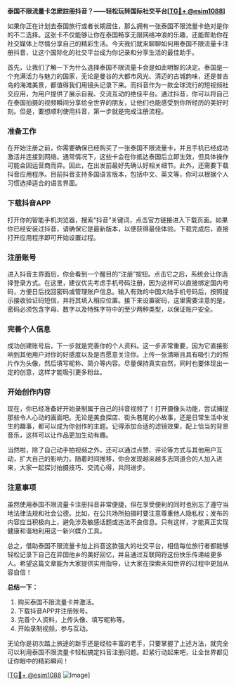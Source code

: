 **泰国不限流量卡怎麽註冊抖音？——轻松玩转国际社交平台[[TG💪+ @esim1088](https://t.me/s/esim1088)]**

如果你正在计划去泰国旅行或者长期居住，那么拥有一张泰国不限流量卡绝对是你的不二选择。这张卡不仅能够让你在泰国畅享无限网络冲浪的乐趣，还能帮助你在社交媒体上尽情分享自己的精彩生活。今天我们就来聊聊如何用泰国不限流量卡注册抖音，让这个国际化的社交平台成为你记录和分享生活的最佳助手。

首先，让我们了解一下为什么选择泰国不限流量卡会是如此明智的决定。泰国是一个充满活力与魅力的国家，无论是曼谷的大都市风光、清迈的古城韵味，还是普吉岛的海滩美景，都值得我们用镜头记录下来。而抖音作为一款全球流行的短视频社交应用，为用户提供了展示自我、交流互动的绝佳平台。通过抖音，你可以将自己在泰国拍摄的视频瞬间分享给全世界的朋友，让他们也能感受到你所经历的美好时刻。但是，要想顺利使用抖音，第一步就是完成注册流程。

### 准备工作

在开始注册之前，你需要确保已经购买了一张泰国不限流量卡，并且手机已经成功激活并连接到网络。通常情况下，这些卡会在你抵达泰国后立即生效，但具体操作可能会因运营商而异。因此，在出发前最好先确认好相关细节。此外，还需要下载抖音应用程序。目前抖音支持多国语言版本，包括中文、英文等，你可以根据个人习惯选择适合的语言界面。

### 下载抖音APP

打开你的智能手机浏览器，搜索“抖音”关键词，点击官方链接进入下载页面。如果你已经安装过抖音，请确保它是最新版本，以便获得最佳体验。下载完成后，直接打开应用程序即可开始设置过程。

### 注册账号

进入抖音主界面后，你会看到一个醒目的“注册”按钮。点击它之后，系统会让你选择登录方式。在这里，建议优先考虑手机号码注册，因为这样可以直接绑定国内号码，方便日后找回密码或管理账户信息。输入有效的中国大陆手机号码后，按照提示接收验证码短信，并将其填入相应位置。接下来设置密码，这里需要注意的是，密码必须包含字母、数字以及特殊字符中的至少两种类型，以保证账户安全。

### 完善个人信息

成功创建账号后，下一步就是完善你的个人资料。这一步非常重要，因为它直接影响到其他用户对你的好感度以及是否愿意关注你。上传一张清晰且具有吸引力的照片作为头像，然后填写昵称、简介等内容。尽量保持真实自然，同时也要体现出一定的创意，这样才能吸引更多粉丝。

### 开始创作内容

现在，你已经准备好开始录制属于自己的抖音视频了！打开摄像头功能，尝试捕捉那些令人心动的画面吧。无论是美食探店、街头巷尾的小故事，还是日常生活中发生的趣事，都可以成为你创作的主题。记得添加合适的滤镜效果，配上恰当的背景音乐，这样可以让作品更加生动有趣。

当然啦，除了自己动手拍视频之外，还可以通过点赞、评论等方式与其他用户互动，扩大自己的影响力。随着时间推移，你会发现越来越多志同道合的人加入进来，大家一起探讨拍摄技巧、交流心得，共同进步。

### 注意事项

虽然使用泰国不限流量卡注册抖音非常便捷，但在享受便利的同时也别忘了遵守当地法律法规和社会公德。比如，在公共场所拍摄时要注意尊重他人隐私权；发布的内容应当积极向上，避免涉及敏感话题或违法不良信息。只有这样，才能真正实现健康和谐地利用这一新兴媒介工具。

总之，借助泰国不限流量卡加上抖音这款强大的社交平台，相信每位旅行者都能够轻松记录下自己在异国他乡的美好回忆，并且通过互联网将这份快乐传递给更多人。希望这篇文章能为大家提供实用指导，让大家在探索未知世界的过程中更加从容自信！

**总结一下：**

1. 购买泰国不限流量卡并激活。
2. 下载抖音APP并注册账号。
3. 完善个人资料，上传头像、填写昵称等。
4. 开始录制视频，参与互动。

无论你是初次踏上旅途的新手还是经验丰富的老手，只要掌握了上述方法，就完全可以利用泰国不限流量卡轻松搞定抖音注册问题。赶紧行动起来吧，让全世界都见证你眼中的精彩瞬间！

[[TG💪+ @esim1088](https://t.me/s/esim1088) ![Image](https://i.postimg.cc/4NQfJmqS/Snipaste-2025-05-13-00-14-12.png)]